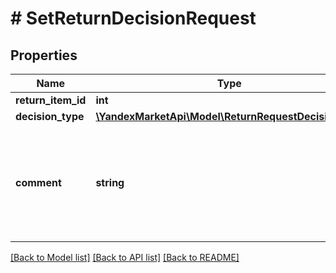 # # SetReturnDecisionRequest

## Properties

Name | Type | Description | Notes
------------ | ------------- | ------------- | -------------
**return_item_id** | **int** | Идентификатор позиции в возврате. |
**decision_type** | [**\YandexMarketApi\Model\ReturnRequestDecisionType**](ReturnRequestDecisionType.md) |  |
**comment** | **string** | Комментарий к решению.  Для решения &#x60;REFUND_MONEY_INCLUDING_SHIPMENT&#x60; укажите стоимость обратной пересылки,  для &#x60;REPAIR&#x60; — когда вы устраните недостатки товара,  для &#x60;DECLINE_REFUND&#x60; — причину отказа,  для &#x60;OTHER_DECISION&#x60; следует передать, какое решение вы предлагаете. | [optional]

[[Back to Model list]](../../README.md#models) [[Back to API list]](../../README.md#endpoints) [[Back to README]](../../README.md)
